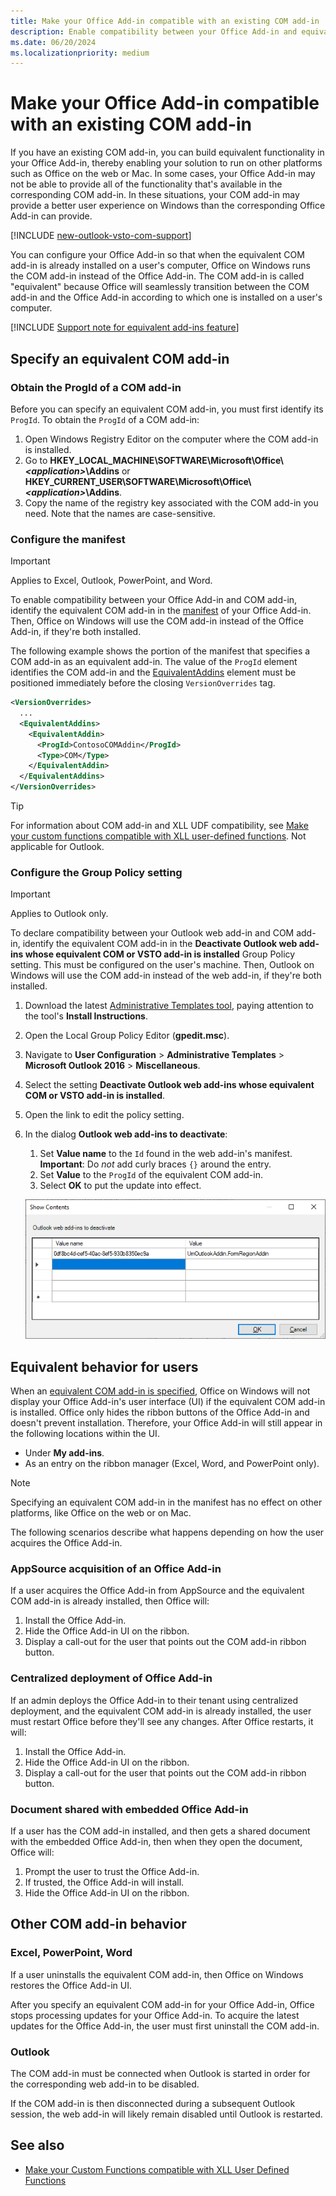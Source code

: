 ```yaml
---
title: Make your Office Add-in compatible with an existing COM add-in
description: Enable compatibility between your Office Add-in and equivalent COM add-in.
ms.date: 06/20/2024
ms.localizationpriority: medium
---
```


# Make your Office Add-in compatible with an existing COM add-in

If you have an existing COM add-in, you can build equivalent functionality in your Office Add-in, thereby enabling your solution to run on other platforms such as Office on the web or Mac. In some cases, your Office Add-in may not be able to provide all of the functionality that's available in the corresponding COM add-in. In these situations, your COM add-in may provide a better user experience on Windows than the corresponding Office Add-in can provide.

[!INCLUDE [new-outlook-vsto-com-support](../includes/new-outlook-vsto-com-support.md)]

You can configure your Office Add-in so that when the equivalent COM add-in is already installed on a user's computer, Office on Windows runs the COM add-in instead of the Office Add-in. The COM add-in is called "equivalent" because Office will seamlessly transition between the COM add-in and the Office Add-in according to which one is installed on a user's computer.

[!INCLUDE [Support note for equivalent add-ins feature](../includes/equivalent-add-in-support-note.md)]

## Specify an equivalent COM add-in

### Obtain the ProgId of a COM add-in

Before you can specify an equivalent COM add-in, you must first identify its `ProgId`. To obtain the `ProgId` of a COM add-in:

1. Open Windows Registry Editor on the computer where the COM add-in is installed.
1. Go to **HKEY_LOCAL_MACHINE\SOFTWARE\Microsoft\Office\\*<application\>*\Addins** or **HKEY_CURRENT_USER\SOFTWARE\Microsoft\Office\\*<application\>*\Addins**.
1. Copy the name of the registry key associated with the COM add-in you need. Note that the names are case-sensitive.

### Configure the manifest

> [!IMPORTANT]
> Applies to Excel, Outlook, PowerPoint, and Word.

To enable compatibility between your Office Add-in and COM add-in, identify the equivalent COM add-in in the [manifest](add-in-manifests.md) of your Office Add-in. Then, Office on Windows will use the COM add-in instead of the Office Add-in, if they're both installed.

The following example shows the portion of the manifest that specifies a COM add-in as an equivalent add-in. The value of the `ProgId` element identifies the COM add-in and the [EquivalentAddins](/javascript/api/manifest/equivalentaddins) element must be positioned immediately before the closing `VersionOverrides` tag.

```xml
<VersionOverrides>
  ...
  <EquivalentAddins>
    <EquivalentAddin>
      <ProgId>ContosoCOMAddin</ProgId>
      <Type>COM</Type>
    </EquivalentAddin>
  </EquivalentAddins>
</VersionOverrides>
```

> [!TIP]
> For information about COM add-in and XLL UDF compatibility, see [Make your custom functions compatible with XLL user-defined functions](../excel/make-custom-functions-compatible-with-xll-udf.md). Not applicable for Outlook.

### Configure the Group Policy setting

> [!IMPORTANT]
> Applies to Outlook only.

To declare compatibility between your Outlook web add-in and COM add-in, identify the equivalent COM add-in in the **Deactivate Outlook web add-ins whose equivalent COM or VSTO add-in is installed** Group Policy setting. This must be configured on the user's machine. Then, Outlook on Windows will use the COM add-in instead of the web add-in, if they're both installed.

1. Download the latest [Administrative Templates tool](https://www.microsoft.com/download/details.aspx?id=49030), paying attention to the tool's **Install Instructions**.
1. Open the Local Group Policy Editor (**gpedit.msc**).
1. Navigate to **User Configuration** > **Administrative Templates**  > **Microsoft Outlook 2016** > **Miscellaneous**.
1. Select the setting **Deactivate Outlook web add-ins whose equivalent COM or VSTO add-in is installed**.
1. Open the link to edit the policy setting.
1. In the dialog **Outlook web add-ins to deactivate**:
    1. Set **Value name** to the `Id` found in the web add-in's manifest. **Important**: Do *not* add curly braces `{}` around the entry.
    1. Set **Value** to the `ProgId` of the equivalent COM add-in.
    1. Select **OK** to put the update into effect.

    ![The "Outlook web add-ins to deactivate" dialog.](../images/outlook-deactivate-gpo-dialog.png)

## Equivalent behavior for users

When an [equivalent COM add-in is specified](#specify-an-equivalent-com-add-in), Office on Windows will not display your Office Add-in's user interface (UI) if the equivalent COM add-in is installed. Office only hides the ribbon buttons of the Office Add-in and doesn't prevent installation. Therefore, your Office Add-in will still appear in the following locations within the UI.

- Under **My add-ins**.
- As an entry on the ribbon manager (Excel, Word, and PowerPoint only).

> [!NOTE]
> Specifying an equivalent COM add-in in the manifest has no effect on other platforms, like Office on the web or on Mac.

The following scenarios describe what happens depending on how the user acquires the Office Add-in.

### AppSource acquisition of an Office Add-in

If a user acquires the Office Add-in from AppSource and the equivalent COM add-in is already installed, then Office will:

1. Install the Office Add-in.
2. Hide the Office Add-in UI on the ribbon.
3. Display a call-out for the user that points out the COM add-in ribbon button.

### Centralized deployment of Office Add-in

If an admin deploys the Office Add-in to their tenant using centralized deployment, and the equivalent COM add-in is already installed, the user must restart Office before they'll see any changes. After Office restarts, it will:

1. Install the Office Add-in.
2. Hide the Office Add-in UI on the ribbon.
3. Display a call-out for the user that points out the COM add-in ribbon button.

### Document shared with embedded Office Add-in

If a user has the COM add-in installed, and then gets a shared document with the embedded Office Add-in, then when they open the document, Office will:

1. Prompt the user to trust the Office Add-in.
2. If trusted, the Office Add-in will install.
3. Hide the Office Add-in UI on the ribbon.

## Other COM add-in behavior

### Excel, PowerPoint, Word

If a user uninstalls the equivalent COM add-in, then Office on Windows restores the Office Add-in UI.

After you specify an equivalent COM add-in for your Office Add-in, Office stops processing updates for your Office Add-in. To acquire the latest updates for the Office Add-in, the user must first uninstall the COM add-in.

### Outlook

The COM add-in must be connected when Outlook is started in order for the corresponding web add-in to be disabled.

If the COM add-in is then disconnected during a subsequent Outlook session, the web add-in will likely remain disabled until Outlook is restarted.

## See also

- [Make your Custom Functions compatible with XLL User Defined Functions](../excel/make-custom-functions-compatible-with-xll-udf.md)
